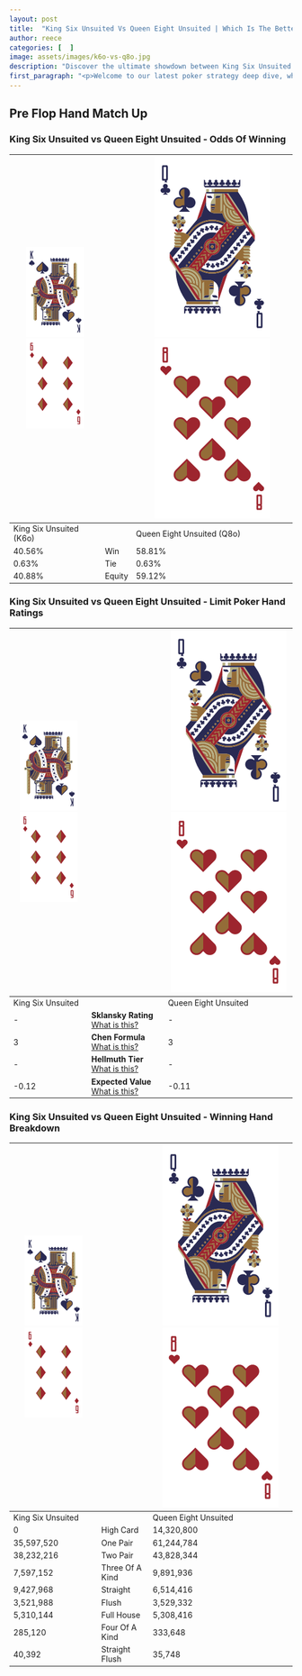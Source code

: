 ```yaml
---
layout: post
title:  "King Six Unsuited Vs Queen Eight Unsuited | Which Is The Better Hand In Poker? A Complete Guide"
author: reece
categories: [  ]
image: assets/images/k6o-vs-q8o.jpg
description: "Discover the ultimate showdown between King Six Unsuited and Queen Eight Unsuited in poker! Uncover the odds, strategies, and scenarios where one hand triumphs over the other. Get ready to up your poker game with this thrilling analysis."
first_paragraph: "<p>Welcome to our latest poker strategy deep dive, where we're pitting two distinct hands against each other in a high-stakes showdown: King Six Unsuited vs Queen Eight Unsuited.</p><p>In the dynamic world of poker, every decision counts, and knowing which hand holds the upper hand is key to your success at the table.</p><p>In this article, we'll dissect these two hands, explore the scenarios where one dominates the other, and equip you with the knowledge to make strategic choices that can tip the odds in your favor.</p><p>Get ready to unravel the intriguing dynamics of these poker hands and elevate your game to new heights.</p>"
---
```




[comment]: # (sp0)

## Pre Flop Hand Match Up

<div class="table hand-ratings" markdown="1"> 



### King Six Unsuited vs Queen Eight Unsuited - Odds Of Winning


    
| ![image info](assets/images/hand1/K.png) ![image info](assets/images/hand1/6o.png) |  | ![image info](assets/images/hand2/Q.png) ![image info](assets/images/hand2/8o.png) |
| -------- | -------- | -------- |
| King Six Unsuited (K6o) |  | Queen Eight Unsuited (Q8o) |
| 40.56% | Win | 58.81% |
| 0.63% | Tie | 0.63% |
| 40.88% | Equity | 59.12% |




[comment]: # (sp1)



### King Six Unsuited vs Queen Eight Unsuited - Limit Poker Hand Ratings


    
| ![image info](assets/images/hand1/K.png) ![image info](assets/images/hand1/6o.png) |  | ![image info](assets/images/hand2/Q.png) ![image info](assets/images/hand2/8o.png) |
| -------- | -------- | -------- |
| King Six Unsuited |  | Queen Eight Unsuited |
| - | **Sklansky Rating** [What is this?](/sklansky-rating-explained) | - |
| 3 | **Chen Formula** [What is this?](/chen-formula-explained) | 3 |
| - | **Hellmuth Tier** [What is this?](/Hellmuth-tier-explained) | - |
| -0.12 | **Expected Value** [What is this?](/expected-value-explained) | -0.11 |




[comment]: # (sp2)



### King Six Unsuited vs Queen Eight Unsuited - Winning Hand Breakdown


    
| ![image info](assets/images/hand1/K.png) ![image info](assets/images/hand1/6o.png) |  | ![image info](assets/images/hand2/Q.png) ![image info](assets/images/hand2/8o.png) |
| -------- | -------- | -------- |
| King Six Unsuited |  | Queen Eight Unsuited |
| 0 | High Card | 14,320,800 |
| 35,597,520 | One Pair | 61,244,784 |
| 38,232,216 | Two Pair | 43,828,344 |
| 7,597,152 | Three Of A Kind | 9,891,936 |
| 9,427,968 | Straight | 6,514,416 |
| 3,521,988 | Flush | 3,529,332 |
| 5,310,144 | Full House | 5,308,416 |
| 285,120 | Four Of A Kind | 333,648 |
| 40,392 | Straight Flush | 35,748 |




[comment]: # (sp3)



</div>

[comment]: # (sp4)



[comment]: # (sp5)

